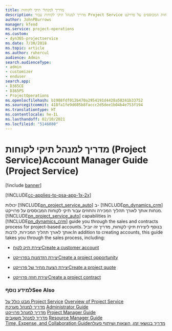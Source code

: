```yaml
---
title: מדריך למנהלי תיקי לקוחות
description: מדריך למנהל תיקי לקוחות עבור Project Service שמסביר את תהליך המכירה והחוזים עבור תיקי לקוחות המבוססים על פרויקט
author: JohnPBurrows
manager: kfend
ms.service: project-operations
ms.custom:
- dyn365-projectservice
ms.date: 7/30/2018
ms.topic: article
ms.author: ruhercul
audience: Admin
search.audienceType:
- admin
- customizer
- enduser
search.app:
- D365CE
- D365PS
- ProjectOperations
ms.openlocfilehash: b1908fdf012b470a2954191d4428a58241b33752
ms.sourcegitcommit: 418fa1fe9d605b8faccc2d5dee1b04b4e753f194
ms.translationtype: HT
ms.contentlocale: he-IL
ms.lasthandoff: 02/10/2021
ms.locfileid: "5146080"
---
```

# <a name="account-manager-guide-project-service"></a><span data-ttu-id="2b797-103">מדריך למנהל תיקי לקוחות (Project Service)</span><span class="sxs-lookup"><span data-stu-id="2b797-103">Account Manager Guide (Project Service)</span></span>

[!include [banner](../includes/psa-now-project-operations.md)]

[!INCLUDE[cc-applies-to-psa-app-1x-2x](../includes/cc-applies-to-psa-app-1x-2x.md)]

<span data-ttu-id="2b797-104">יכולות [!INCLUDE[pn_project_service_auto](../includes/pn-project-service-auto.md)] ב- [!INCLUDE[pn_dynamics_crm](../includes/pn-dynamics-crm.md)] מנחות אותך לאורך תהליך המכירה והחוזים עבור תיקי לקוחות המבוססים על פרוייקט.</span><span class="sxs-lookup"><span data-stu-id="2b797-104">[!INCLUDE[pn_project_service_auto](../includes/pn-project-service-auto.md)] capabilities in [!INCLUDE[pn_dynamics_crm](../includes/pn-dynamics-crm.md)] guide you through the sales and contracts process for project-based accounts.</span></span> <span data-ttu-id="2b797-105">בנוסף ליצירת תיקי לקוחות, מדריך זה יוביל אותך לאורך תהליך המכירות, לרבות:</span><span class="sxs-lookup"><span data-stu-id="2b797-105">In addition to creating accounts, this guide takes you through the sales process, including:</span></span>  
  
-   [<span data-ttu-id="2b797-106">יצירת תיק לקוח</span><span class="sxs-lookup"><span data-stu-id="2b797-106">Create a customer account</span></span>](../psa/create-customer-account.md)  
  
-   [<span data-ttu-id="2b797-107">יצירת הזדמנות בפרוייקט</span><span class="sxs-lookup"><span data-stu-id="2b797-107">Create a project opportunity</span></span>](../psa/create-project-opportunity.md)  
  
-   [<span data-ttu-id="2b797-108">יצירת הצעת מחיר של פרוייקט</span><span class="sxs-lookup"><span data-stu-id="2b797-108">Create a project quote</span></span>](../psa/create-project-quote.md)  
  
-   [<span data-ttu-id="2b797-109">יצירת חוזה פרוייקט</span><span class="sxs-lookup"><span data-stu-id="2b797-109">Create a project contract</span></span>](../psa/create-project-contract.md)  
  
  
### <a name="see-also"></a><span data-ttu-id="2b797-110">למידע נוסף</span><span class="sxs-lookup"><span data-stu-id="2b797-110">See Also</span></span>  
 <span data-ttu-id="2b797-111">[מבט כולל על Project Service](../psa/overview.md) </span><span class="sxs-lookup"><span data-stu-id="2b797-111">[Overview of Project Service](../psa/overview.md) </span></span>  
 <span data-ttu-id="2b797-112">[מדריך למנהל מערכת](../psa/admin-guide.md) </span><span class="sxs-lookup"><span data-stu-id="2b797-112">[Administrator Guide](../psa/admin-guide.md) </span></span>  
 <span data-ttu-id="2b797-113">[מדריך למנהל פרוייקט](../psa/project-manager-guide.md) </span><span class="sxs-lookup"><span data-stu-id="2b797-113">[Project Manager Guide](../psa/project-manager-guide.md) </span></span>  
 <span data-ttu-id="2b797-114">[מדריך למנהל משאבים](../psa/resource-manager-guide.md) </span><span class="sxs-lookup"><span data-stu-id="2b797-114">[Resource Manager Guide](../psa/resource-manager-guide.md) </span></span>  
 [<span data-ttu-id="2b797-115">‏‫מדריך בנושאי זמן, הוצאות ושיתוף פעולה</span><span class="sxs-lookup"><span data-stu-id="2b797-115">Time, Expense, and Collaboration Guide</span></span>](../psa/time-expense-collaboration-guide.md)
